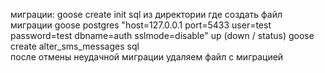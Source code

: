 миграции:
goose create init sql    из директории где создать файл миграции
goose postgres "host=127.0.0.1 port=5433 user=test password=test dbname=auth sslmode=disable" up        (down / status)
goose create alter_sms_messages sql  
после отмены неудачной миграции удаляем файл с миграцией